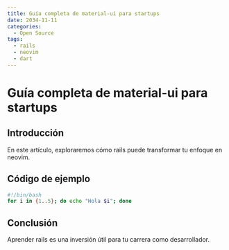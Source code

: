 ```yaml
---
title: Guía completa de material-ui para startups
date: 2034-11-11
categories:
  - Open Source
tags:
  - rails
  - neovim
  - dart
---
```


# Guía completa de material-ui para startups

## Introducción

En este artículo, exploraremos cómo rails puede transformar tu enfoque en neovim.

## Código de ejemplo

```bash
#!/bin/bash
for i in {1..5}; do echo "Hola $i"; done
```

## Conclusión

Aprender rails es una inversión útil para tu carrera como desarrollador.
